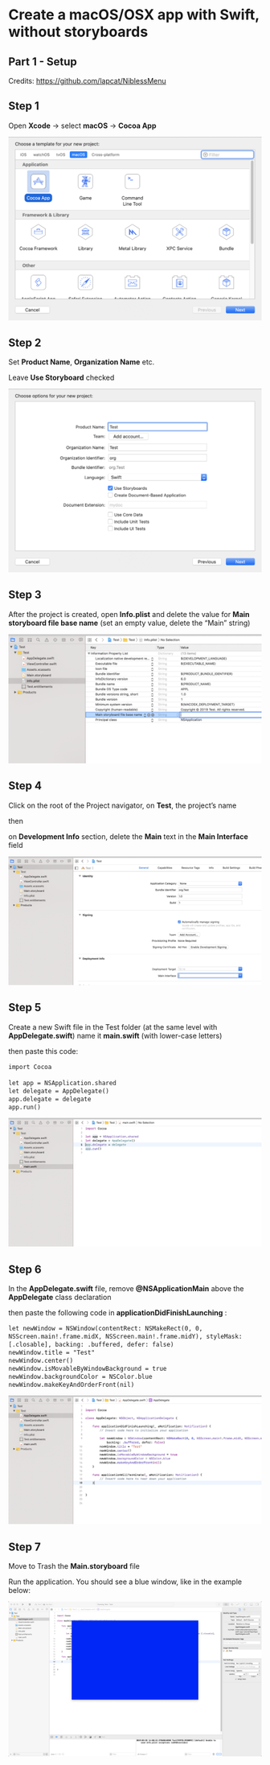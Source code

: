 
# Create a macOS/OSX app with Swift, without storyboards

## Part 1 - Setup

Credits: https://github.com/lapcat/NiblessMenu


## Step 1

Open **Xcode** -> select **macOS** -> **Cocoa App**

![i1][logo]

## Step 2

Set **Product Name**, **Organization Name** etc.

Leave **Use Storyboard** checked

![i2][logo2]

## Step 3

After the project is created, open **Info.plist** and delete the value for **Main storyboard file base name** (set an empty value, delete the “Main” string)

![i3][logo3]

## Step 4

Click on the root of the Project navigator, on **Test**, the project’s name

then

on **Development Info** section, delete the **Main** text in the **Main Interface** field

![i3][logo4]

## Step 5

Create a new Swift file in the Test folder (at the same level with **AppDelegate.swift**)
	name it **main.swift** (with lower-case letters)

then paste this code:

```
import Cocoa

let app = NSApplication.shared
let delegate = AppDelegate()
app.delegate = delegate
app.run()
```

![i3][logo5]

## Step 6

In the **AppDelegate.swift** file, remove **@NSApplicationMain** above the **AppDelegate** class declaration

then paste the following code in **applicationDidFinishLaunching** :

```
let newWindow = NSWindow(contentRect: NSMakeRect(0, 0, NSScreen.main!.frame.midX, NSScreen.main!.frame.midY), styleMask: [.closable], backing: .buffered, defer: false)
newWindow.title = "Test"
newWindow.center()
newWindow.isMovableByWindowBackground = true
newWindow.backgroundColor = NSColor.blue
newWindow.makeKeyAndOrderFront(nil)
```

![i3][logo6]

## Step 7

Move to Trash the **Main.storyboard** file

Run the application. You should see a blue window, like in the example below:

![i3][logo7]






[logo]: https://github.com/alexadam/swift-tutorials/raw/master/p1/images/s1.png "i1"
[logo2]: https://github.com/alexadam/swift-tutorials/raw/master/p1/images/s2.png "i2"
[logo3]: https://github.com/alexadam/swift-tutorials/raw/master/p1/images/s3.png "i2"
[logo4]: https://github.com/alexadam/swift-tutorials/raw/master/p1/images/s4.png "i2"
[logo5]: https://github.com/alexadam/swift-tutorials/raw/master/p1/images/s5.png "i2"
[logo6]: https://github.com/alexadam/swift-tutorials/raw/master/p1/images/s6.png "i2"
[logo7]: https://github.com/alexadam/swift-tutorials/raw/master/p1/images/s7.png "i2"
